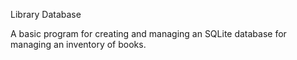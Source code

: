 Library Database

A basic program for creating and managing an SQLite database for managing an inventory of books.

